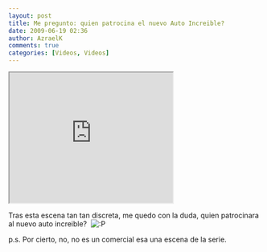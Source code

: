 ```yaml
---
layout: post
title: Me pregunto: quien patrocina el nuevo Auto Increible?
date: 2009-06-19 02:36
author: AzraelK
comments: true
categories: [Videos, Videos]
---
```

<p><span><iframe src="http://reader.googleusercontent.com/reader/embediframe?src=http://www.youtube.com/v/pZ1MO6UiCmk%26rel%3D1%26color1%3Dd6d6d6%26color2%3Df0f0f0%26border%3D0%26fs%3D1%26hl%3Den%26autoplay%3D0%26showinfo%3D0%26iv_load_policy%3D3%26showsearch%3D0&amp;width=325&amp;height=260" width="325" height="260"></iframe></span></p>
<p>Tras esta escena tan tan discreta, me quedo con la duda, quien patrocinara al nuevo auto increible?  <img src="http://www.theultrageeks.com/ug3/wp-includes/images/smilies/icon_razz.gif" alt=":P"> </p>
<p>p.s. Por cierto, no, no es un comercial esa una escena de la serie.</p>
